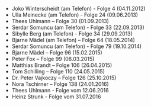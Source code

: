 - Joko Winterscheidt (am Telefon) - Folge 4 (04.11.2012)
- Ulla Meinecke (am Telefon) - Folge 24 (09.06.2013)
- Thees Uhlmann – Folge 30 (01.09.2013)
- Serdar Somuncu (am Telefon) - Folge 33 (22.09.2013)
- Sibylle Berg (am Telefon) - Folge 34 (29.09.2013)
- Bjarne Mädel (am Telefon) – Folge 64 (18.05.2014)
- Serdar Somuncu (am Telefon) - Folge 79 (19.10.2014)
- Bjarne Mädel – Folge 96 (15.02.2015)
- Peter Fox – Folge 99 (08.03.2015)
- Matthias Brandt – Folge 106 (26.04.2015)
- Tom Schilling – Folge 110 (24.05.2015)
- Dr. Peter Vajkoczy – Folge 126 (25.10.2015)
- Nora Tschirner – Folge 138 (24.01.2016)
- Thees Uhlmann - Folge vom 12.06.2016
- Heinz Strunk - Folge vom 31.07.2016
